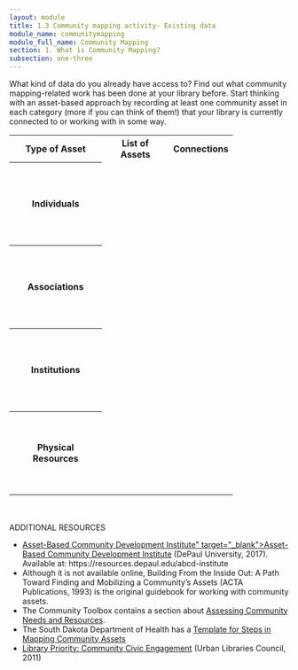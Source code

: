 ```yaml
---
layout: module
title: 1.3 Community mapping activity- Existing data
module_name: communitymapping
module_full_name: Community Mapping
section: 1. What is Community Mapping?
subsection: one-three
---
```



What kind of data do you already have access to? Find out what community mapping-related work has been done at your library before. Start thinking with an asset-based approach by recording at least one community asset in each category (more if you can think of them!) that your library is currently connected to or working with in some way.

<table style="width:80%">
<tr height="20px"><th>Type of Asset</th><th>List of Assets</th><th>Connections</th></tr>
<tr height="150px"><th>Individuals</th><td></td><td></td></tr>
<tr height="150px"><th>Associations</th><td></td><td></td></tr>
<tr height="150px"><th>Institutions</th><td></td><td></td></tr>
<tr height="150px"><th>Physical Resources</th><td></td><td></td></tr>
</table>
<br>
<br>
<div class="explanatory">
  <span class="box-title">ADDITIONAL RESOURCES</span>
  <ul>

<li><a href="https://resources.depaul.edu/abcd-institute">Asset-Based Community Development Institute" target="_blank">Asset-Based Community Development Institute</a> (DePaul University, 2017). Available at: https://resources.depaul.edu/abcd-institute</li>

<li>Although it is not available online, Building From the Inside Out: A Path Toward Finding and Mobilizing a Community’s Assets (ACTA Publications, 1993) is the original guidebook for working with community assets.</li> 

<li>The Community Toolbox contains a section about <a href="http://ctb.ku.edu/en/table-of-contents/assessment/assessing-community-needs-and-resources" target="_blank">Assessing Community Needs and Resources</a>.</li>

<li>The South Dakota Department of Health has a <a href="http://goodandhealthysd.org/content/themes/GoodAndHealthySD/communitytoolkit/files/CoreProcess/Step4/GHCommunityToolKit-Step4-StepsinMappingCommunityAssetsTemplate.pdf" target="_blank">Template for Steps in Mapping Community Assets</a></li>

<li><a href="https://www.urbanlibraries.org/filebin/pdfs/ULC_Leadership_Brief_II_Full_4Pages.pdf" target="_blank">Library Priority: Community Civic Engagement</a> (Urban Libraries Council, 2011)</li>
 </ul>
 </div>
